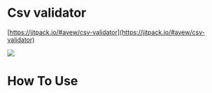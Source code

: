 # Csv validator
[https://jitpack.io/#avew/csv-validator](https://jitpack.io/#avew/csv-validator)

[![](https://jitpack.io/v/avew/csv-validator.svg)](https://jitpack.io/#avew/csv-validator)

# How To Use

```
